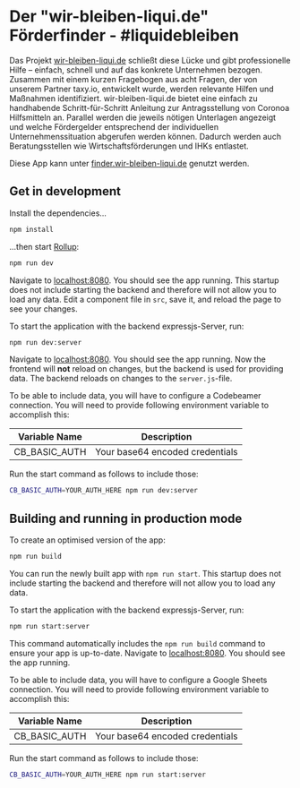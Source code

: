 # Der "wir-bleiben-liqui.de" Förderfinder - #liquidebleiben

Das Projekt [wir-bleiben-liqui.de](https://wir-bleiben-liqui.de) schließt diese Lücke und gibt professionelle Hilfe – einfach, schnell und auf das konkrete Unternehmen bezogen.
Zusammen mit einem kurzen Fragebogen aus acht Fragen, der von unserem Partner taxy.io, entwickelt wurde, werden relevante Hilfen und Maßnahmen identifiziert.
wir-bleiben-liqui.de bietet eine einfach zu handhabende Schritt-für-Schritt Anleitung zur Antragsstellung von Coronoa Hilfsmitteln an.
Parallel werden die jeweils nötigen Unterlagen angezeigt und welche Fördergelder entsprechend der individuellen Unternehmenssituation abgerufen werden können.
Dadurch werden auch Beratungsstellen wie Wirtschaftsförderungen und IHKs entlastet.

Diese App kann unter [finder.wir-bleiben-liqui.de](https://finder.wir-bleiben-liqui.de) genutzt werden.

## Get in development

Install the dependencies...

```bash
npm install
```

...then start [Rollup](https://rollupjs.org):

```bash
npm run dev
```

Navigate to [localhost:8080](http://localhost:8080). You should see the app running.
This startup does not include starting the backend and therefore will not allow you to load any data.
Edit a component file in `src`, save it, and reload the page to see your changes.

To start the application with the backend expressjs-Server, run:

```bash
npm run dev:server
```

Navigate to [localhost:8080](http://localhost:8080). You should see the app running.
Now the frontend will **not** reload on changes, but the backend is used for providing data.
The backend reloads on changes to the `server.js`-file.

To be able to include data, you will have to configure a Codebeamer connection.
You will need to provide following environment variable to accomplish this:

| Variable Name | Description |
|-|-|
| CB_BASIC_AUTH | Your base64 encoded credentials |

Run the start command as follows to include those:

```bash
CB_BASIC_AUTH=YOUR_AUTH_HERE npm run dev:server
```

## Building and running in production mode

To create an optimised version of the app:

```bash
npm run build
```

You can run the newly built app with `npm run start`.
This startup does not include starting the backend and therefore will not allow you to load any data.

To start the application with the backend expressjs-Server, run:

```bash
npm run start:server
```

This command automatically includes the `npm run build` command to ensure your app is up-to-date.
Navigate to [localhost:8080](http://localhost:8080). You should see the app running.

To be able to include data, you will have to configure a Google Sheets connection.
You will need to provide following environment variable to accomplish this:

| Variable Name | Description |
|-|-|
| CB_BASIC_AUTH | Your base64 encoded credentials |

Run the start command as follows to include those:

```bash
CB_BASIC_AUTH=YOUR_AUTH_HERE npm run start:server
```
